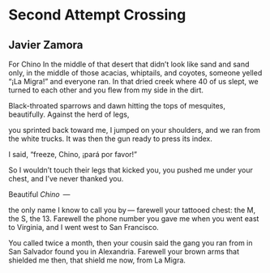 # Second Attempt Crossing
## Javier Zamora
For Chino
In the middle of that desert that didn’t look like sand
and sand only,
in the middle of those acacias, whiptails, and coyotes, someone yelled
“¡La Migra!” and everyone ran.
In that dried creek where 40 of us slept, we turned to each other
and you flew from my side in the dirt.

Black-throated sparrows and dawn
hitting the tops of mesquites,
beautifully. Against the herd of legs,

you sprinted back toward me,
I jumped on your shoulders,
and we ran from the white trucks. It was then the gun
ready to press its index.

I said, “freeze, Chino, ¡pará por favor!”

So I wouldn’t touch their legs that kicked you,
you pushed me under your chest,
and I’ve never thanked you.

Beautiful _Chino_  —

the only name I know to call you by —
farewell your tattooed chest:
the M, the S, the 13. Farewell
the phone number you gave me
when you went east to Virginia,
and I went west to San Francisco.

You called twice a month,
then your cousin said the gang you ran from
in San Salvador
found you in Alexandria. Farewell
your brown arms that shielded me then,
that shield me now, from La Migra.